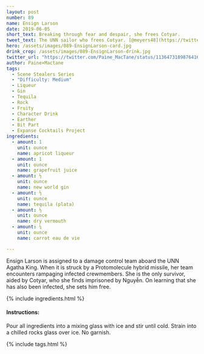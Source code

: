```yaml
---
layout: post
number: 89
name: Ensign Larson
date: 2019-06-05
short_text: Breaking through fear and despair, she frees Cotyar.
tweet_text: The UNN sailor who frees Cotyar. [@meyers48](https://twitter.com/meyers48) shows us the confusion and desperation of encountering Protomolecule for the first time, and the despair of being cannon fodder in an incomprehensible war.
hero: /assets/images/089-EnsignLarson-card.jpg
drink_crop: /assets/images/089-EnsignLarson-drink.jpg
twitter_url: "https://twitter.com/Paine_MacTane/status/1136473189876416513"
author: Paine×Mactane
tags:
  - Scene Stealers Series
  - "Difficulty: Medium"
  - Liqueur
  - Gin
  - Tequila
  - Rock
  - Fruity
  - Character Drink
  - Earther
  - Bit Part
  - Expanse Cocktails Project
ingredients:
  - amount: 1
    unit: ounce
    name: apricot liqueur
  - amount: 1
    unit: ounce
    name: grapefruit juice
  - amount: ½
    unit: ounce
    name: new world gin
  - amount: ½
    unit: ounce
    name: tequila (plata)
  - amount: ½
    unit: ounce
    name: dry vermouth
  - amount: ¼
    unit: ounce
    name: carrot eau de vie

---
```


Ensign Larson is assigned to a damage control team aboard the UNN Agatha King. When it is struck by a Protomolecule hybrid missile, her team encounters rampaging infected crewmembers. She is the only survivor, aided by Cotyar, who she finds imprisoned by Nguyễn. On learning that she has also been infected, she sets him free.

{% include ingredients.html %}

#### Instructions:

Pour all ingredients into a mixing glass with ice and stir until cold. Strain into a chilled rocks glass over ice. No garnish.

{% include tags.html %}
